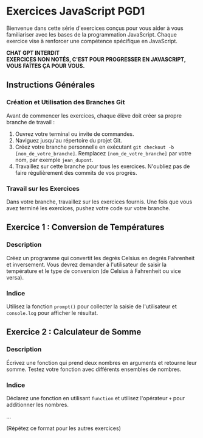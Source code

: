 # Exercices JavaScript PGD1

Bienvenue dans cette série d'exercices conçus pour vous aider à vous familiariser avec les bases de la programmation JavaScript. Chaque exercice vise à renforcer une compétence spécifique en JavaScript.

**CHAT GPT INTERDIT**  
**EXERCICES NON NOTÉS, C'EST POUR PROGRESSER EN JAVASCRIPT, VOUS FAÎTES ÇA POUR VOUS.**

## Instructions Générales

### Création et Utilisation des Branches Git

Avant de commencer les exercices, chaque élève doit créer sa propre branche de travail :

1. Ouvrez votre terminal ou invite de commandes.
2. Naviguez jusqu'au répertoire du projet Git.
3. Créez votre branche personnelle en exécutant `git checkout -b [nom_de_votre_branche]`. Remplacez `[nom_de_votre_branche]` par votre nom, par exemple `jean_dupont`.
4. Travaillez sur cette branche pour tous les exercices. N'oubliez pas de faire régulièrement des commits de vos progrès.

### Travail sur les Exercices

Dans votre branche, travaillez sur les exercices fournis. Une fois que vous avez terminé les exercices, pushez votre code sur votre branche.

## Exercice 1 : Conversion de Températures

### Description

Créez un programme qui convertit les degrés Celsius en degrés Fahrenheit et inversement. Vous devrez demander à l'utilisateur de saisir la température et le type de conversion (de Celsius à Fahrenheit ou vice versa).

### Indice

Utilisez la fonction `prompt()` pour collecter la saisie de l'utilisateur et `console.log` pour afficher le résultat.

## Exercice 2 : Calculateur de Somme

### Description

Écrivez une fonction qui prend deux nombres en arguments et retourne leur somme. Testez votre fonction avec différents ensembles de nombres.

### Indice

Déclarez une fonction en utilisant `function` et utilisez l'opérateur `+` pour additionner les nombres.

...

(Répétez ce format pour les autres exercices)
